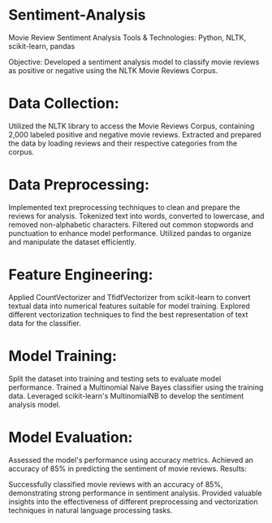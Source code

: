 # Sentiment-Analysis
Movie Review Sentiment Analysis
Tools & Technologies: Python, NLTK, scikit-learn, pandas

Objective: Developed a sentiment analysis model to classify movie reviews as positive or negative using the NLTK Movie Reviews Corpus.

# Data Collection:

Utilized the NLTK library to access the Movie Reviews Corpus, containing 2,000 labeled positive and negative movie reviews.
Extracted and prepared the data by loading reviews and their respective categories from the corpus.

# Data Preprocessing:

Implemented text preprocessing techniques to clean and prepare the reviews for analysis.
Tokenized text into words, converted to lowercase, and removed non-alphabetic characters.
Filtered out common stopwords and punctuation to enhance model performance.
Utilized pandas to organize and manipulate the dataset efficiently.

# Feature Engineering:

Applied CountVectorizer and TfidfVectorizer from scikit-learn to convert textual data into numerical features suitable for model training.
Explored different vectorization techniques to find the best representation of text data for the classifier.

# Model Training:

Split the dataset into training and testing sets to evaluate model performance.
Trained a Multinomial Naive Bayes classifier using the training data.
Leveraged scikit-learn's MultinomialNB to develop the sentiment analysis model.

# Model Evaluation:

Assessed the model's performance using accuracy metrics.
Achieved an accuracy of 85% in predicting the sentiment of movie reviews.
Results:

Successfully classified movie reviews with an accuracy of 85%, demonstrating strong performance in sentiment analysis.
Provided valuable insights into the effectiveness of different preprocessing and vectorization techniques in natural language processing tasks.
